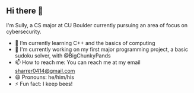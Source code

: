## Hi there 👋
I'm Sully, a CS major at CU Boulder currently pursuing an area of focus on cybersecurity. 

- 🌱 I’m currently learning C++ and the basics of computing
- 🔭 I'm currently working on my first major programming project, a basic sudoku solver, with @BigChunkyPands
- 📫 How to reach me: You can reach me at my email sharrer0414@gmail.com
- 😄 Pronouns: he/him/his
- ⚡ Fun fact: I keep bees!
